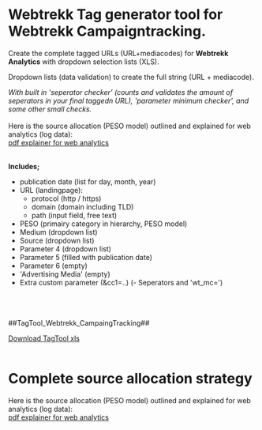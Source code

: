 
# Webtrekk Tag generator tool for Webtrekk Campaigntracking. # 
Create the complete tagged URLs (URL+mediacodes) for **Webtrekk Analytics** with dropdown selection lists (XLS).

Dropdown lists (data validation) to create the full string (URL + mediacode).

*With built in 'seperator checker' (counts and validates the amount of seperators in your final taggedn URL),
'parameter minimum checker', and some other small checks.*  
</br>
Here is the source allocation (PESO model) outlined and explained for web analytics (log data):  
[pdf explainer for web analytics](https://github.com/StevenPeutz/WebData-UX_Projects/blob/master/TagTool-URLparameters/Webtrekk_Advanced_SourceAllocation_Webtrekk_stevenpeutz.pdf)  
</br>

**Includes;**
- publication date (list for day, month, year)
- URL (landingpage):
   - protocol (http / https)
   - domain (domain including TLD)
   - path (input field, free text)
- PESO (primairy category in hierarchy, PESO model)
- Medium (dropdown list)
- Source (dropdown list)
- Parameter 4 (dropdown list)
- Parameter 5 (filled with publication date)
- Parameter 6 (empty)
- 'Advertising Media' (empty)
- Extra custom parameter (&cc1=..)
(- Seperators and 'wt_mc=')</br>
</br>
</br>
</br>
##TagTool_Webtrekk_CampaingTracking## 

[Download TagTool xls](https://github.com/StevenPeutz/WebData-UX_Projects/blob/master/TagTool-URLparameters/TagTool_Webtrekk_V0.91.xlsx)    
</br>
    
# Complete source allocation strategy #  
 
Here is the source allocation (PESO model) outlined and explained for web analytics (log data):  
[pdf explainer for web analytics](https://github.com/StevenPeutz/WebData-UX_Projects/blob/master/TagTool-URLparameters/Webtrekk_Advanced_SourceAllocation_Webtrekk_stevenpeutz.pdf)

